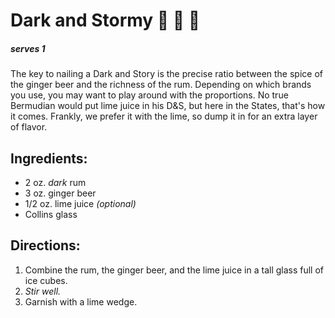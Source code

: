 # Dark and Stormy   :tropical_drink: :tumbler_glass: :lemon:  


##### serves 1
The key to nailing a Dark and Story is the precise ratio between the spice of the ginger beer and the richness of the rum. Depending on which brands you use, you may want to play around with the proportions. No true Bermudian would put lime juice in his D&S, but here in the States, that's how it comes. Frankly, we prefer it with the lime, so dump it in for an extra layer of flavor.



## Ingredients:

- 2 oz. *dark* rum
- 3 oz. ginger beer
- 1/2 oz. lime juice *(optional)*
- Collins glass 


## Directions:

1. Combine the rum, the ginger beer, and the lime juice in a tall glass full of ice cubes.
2. *Stir well.*
3. Garnish with a lime wedge.

